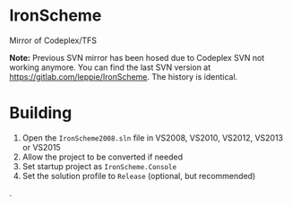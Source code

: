 IronScheme
==========

Mirror of Codeplex/TFS

**Note:** Previous SVN mirror has been hosed due to Codeplex SVN not working anymore. You can find the last SVN version at https://gitlab.com/leppie/IronScheme. The history is identical.

Building
========

1. Open the `IronScheme2008.sln` file in VS2008, VS2010, VS2012, VS2013 or VS2015
2. Allow the project to be converted if needed
3. Set startup project as `IronScheme.Console`
4. Set the solution profile to `Release` (optional, but recommended)



.
